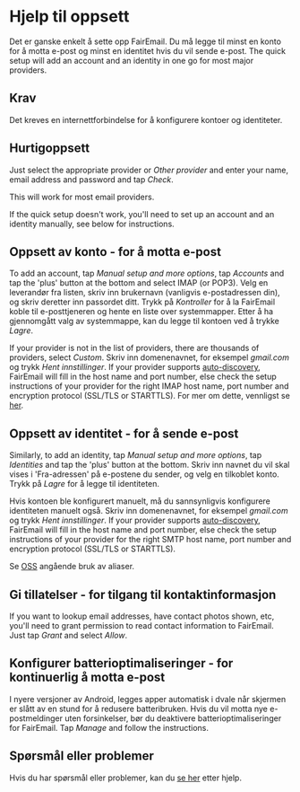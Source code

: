 # Hjelp til oppsett

Det er ganske enkelt å sette opp FairEmail. Du må legge til minst en konto for å motta e-post og minst en identitet hvis du vil sende e-post. The quick setup will add an account and an identity in one go for most major providers.

## Krav

Det kreves en internettforbindelse for å konfigurere kontoer og identiteter.

## Hurtigoppsett

Just select the appropriate provider or *Other provider* and enter your name, email address and password and tap *Check*.

This will work for most email providers.

If the quick setup doesn't work, you'll need to set up an account and an identity manually, see below for instructions.

## Oppsett av konto - for å motta e-post

To add an account, tap *Manual setup and more options*, tap *Accounts* and tap the 'plus' button at the bottom and select IMAP (or POP3). Velg en leverandør fra listen, skriv inn brukernavn (vanligvis e-postadressen din), og skriv deretter inn passordet ditt. Trykk på *Kontroller* for å la FairEmail koble til e-posttjeneren og hente en liste over systemmapper. Etter å ha gjennomgått valg av systemmappe, kan du legge til kontoen ved å trykke *Lagre*.

If your provider is not in the list of providers, there are thousands of providers, select *Custom*. Skriv inn domenenavnet, for eksempel *gmail.com* og trykk *Hent innstillinger*. If your provider supports [auto-discovery](https://tools.ietf.org/html/rfc6186), FairEmail will fill in the host name and port number, else check the setup instructions of your provider for the right IMAP host name, port number and encryption protocol (SSL/TLS or STARTTLS). For mer om dette, vennligst se [her](https://github.com/M66B/FairEmail/blob/master/FAQ.md#authorizing-accounts).

## Oppsett av identitet - for å sende e-post

Similarly, to add an identity, tap *Manual setup and more options*, tap *Identities* and tap the 'plus' button at the bottom. Skriv inn navnet du vil skal vises i 'Fra-adressen' på e-postene du sender, og velg en tilkoblet konto. Trykk på *Lagre* for å legge til identiteten.

Hvis kontoen ble konfigurert manuelt, må du sannsynligvis konfigurere identiteten manuelt også. Skriv inn domenenavnet, for eksempel *gmail.com* og trykk *Hent innstillinger*. If your provider supports [auto-discovery](https://tools.ietf.org/html/rfc6186), FairEmail will fill in the host name and port number, else check the setup instructions of your provider for the right SMTP host name, port number and encryption protocol (SSL/TLS or STARTTLS).

Se [OSS](https://github.com/M66B/FairEmail/blob/master/FAQ.md#FAQ9) angående bruk av aliaser.

## Gi tillatelser - for tilgang til kontaktinformasjon

If you want to lookup email addresses, have contact photos shown, etc, you'll need to grant permission to read contact information to FairEmail. Just tap *Grant* and select *Allow*.

## Konfigurer batterioptimaliseringer - for kontinuerlig å motta e-post

I nyere versjoner av Android, legges apper automatisk i dvale når skjermen er slått av en stund for å redusere batteribruken. Hvis du vil motta nye e-postmeldinger uten forsinkelser, bør du deaktivere batterioptimaliseringer for FairEmail. Tap *Manage* and follow the instructions.

## Spørsmål eller problemer

Hvis du har spørsmål eller problemer, kan du [se her](https://github.com/M66B/FairEmail/blob/master/FAQ.md) etter hjelp.